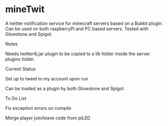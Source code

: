 mineTwit
=====================

A twitter notification service for minecraft servers based on a Bukkit plugin. Can be used on both raspberryPi and PC based servers. Tested with Glowstone and Spigot.

Notes
     
Needs twitter4j.jar plugin to be copied to a lib folder inside the server plugins folder.

Current Status
              
Set up to tweet to my account upon run

Can be loaded as a plugin by both Glowstone and Spigot

To Do List
         
Fix exception errors on compile

Merge player join/leave code from piLED







